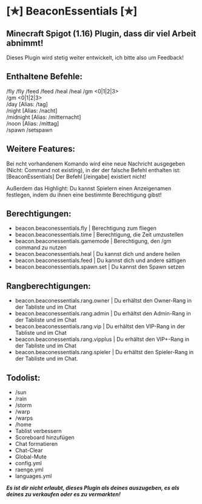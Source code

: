 # [✯] BeaconEssentials [✯]
## Minecraft Spigot (1.16) Plugin, dass dir viel Arbeit abnimmt!
Dieses Plugin wird stetig weiter entwickelt, ich bitte also um Feedback!

## Enthaltene Befehle:
/fly
/fly <Spielername>
/feed
/feed <Spielername>
/heal
/heal <Spielername>
/gm <0|1|2|3>  
/gm <0|1|2|3> <Spielername>  
/day [Alias: /tag]  
/night [Alias: /nacht]  
/midnight [Alias: /mitternacht]  
/noon [Alias: /mittag]  
/spawn
/setspawn  
  
## Weitere Features:
Bei ncht vorhandenem Komando wird eine neue Nachricht ausgegeben (Nicht: Command not existing), in der der falsche Befehl enthalten ist: [BeaconEssentials] Der Befehl [/eingabe] existiert nicht!

Außerdem das Highlight: Du kannst Spielern einen Anzeigenamen festlegen, indem du ihnen eine bestimmte Berechtigung gibst!
## Berechtigungen:
- beacon.beaconessentials.fly               | Berechtigung zum fliegen
- beacon.beaconessentials.time              | Berechtigung, die Zeit umzustellen
- beacon.beaconessentials.gamemode          | Berechtigung, den /gm command zu nutzen
- beacon.beaconessentials.heal              | Du kannst dich und andere heilen
- beacon.beaconessentials.feed              | Du kannst dich und andere sättigen
- beacon.beaconessentials.spawn.set         | Du kannst den Spawn setzen

## Rangberechtigungen:
- beacon.beaconessentials.rang.owner        | Du erhältst den Owner-Rang in der Tabliste und im Chat
- beacon.beaconessentials.rang.admin        | Du erhältst den Admin-Rang in der Tabliste und im Chat
- beacon.beaconessentials.rang.vip          | Du erhältst den VIP-Rang in der Tabliste und im Chat
- beacon.beaconessentials.rang.vipplus      | Du erhältst den VIP+-Rang in der Tabliste und im Chat
- beacon.beaconessentials.rang.spieler      | Du erhältst den Spieler-Rang in der Tabliste und im Chat. 

## Todolist:
- /sun
- /rain
- /storm
- /warp
- /warps
- /home
- Tablist verbessern
- Scoreboard hinzufügen
- Chat formatieren
- Chat-Clear
- Global-Mute
- config.yml
- raenge.yml
- languages.yml


***Es ist dir nicht erlaubt, dieses Plugin als deines auszugeben, es als deines zu verkaufen oder es zu vermarkten!***      
